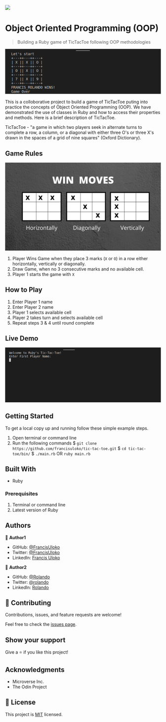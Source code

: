 ![](https://img.shields.io/badge/Microverse-blueviolet)

# Object Oriented Programming (OOP)

> Building a Ruby game of TicTacToe following OOP methodologies

![screenshot](./assets/screenshot.png)

This is a colloborative project to build a game of TicTacToe puting into practice
the concepts of Object Oriented Programming (OOP). We have demonstrated the use of
classes in Ruby and how to access their properties and methods. Here is a brief description
of TicTacToe.

TicTacToe - "a game in which two players seek in alternate turns to complete a row,
a column, or a diagonal with either three O's or three X's drawn in the spaces
of a grid of nine squares" (Oxford Dictionary).

## Game Rules
![winning_moves](./assets/winmoves.png)

1. Player Wins Game when they place 3 marks (`X` or `O`) in a row either horizontally,
   vertically or diagonally. 
2. Draw Game, when no 3 consecutive marks and no available cell.
3. Player 1 starts the game with `X`

## How to Play

1. Enter Player 1 name
2. Enter Player 2 name
3. Player 1 selects available cell
4. Player 2 takes turn and selects available cell
5. Repeat steps 3 & 4 until round complete

## Live Demo

![Live Demo Link](./assets/tictactoe_livedemo.gif)

## Getting Started

To get a local copy up and running follow these simple example steps.

1. Open terminal or command line
2. Run the following commands
   $ `git clone https://github.com/francisuloko/tic-tac-toe.git`
   $ `cd tic-tac-toe/bin/`
   $ `./main.rb` OR `ruby main.rb`


## Built With

- Ruby

### Prerequisites
1. Terminal or command line
2. Latest version of Ruby

## Authors

👤 **Author1**

- GitHub: [@FrancisUloko](https://github.com/francisuloko)
- Twitter: [@FrancisUloko](https://twitter.com/FrancisUloko)
- LinkedIn: [Francis Uloko](https://linkedin.com/in/francisuloko)

👤 **Author2**

- GitHub: [@Rolando](https://github.com/kiranitor123)
- Twitter: [@rolando](https://twitter.com/FayeRolando)
- LinkedIn: [Rolando](https://www.linkedin.com/in/rolando-diego-alvarez-faye-b2b34a1a9/)

## 🤝 Contributing

Contributions, issues, and feature requests are welcome!

Feel free to check the [issues page](https://github.com/francisuloko/tic-tac-toe/issues).

## Show your support

Give a ⭐️ if you like this project!

## Acknowledgments

- Microverse Inc.
- The Odin Project

## 📝 License

This project is [MIT](https://mit-license.org) licensed.
